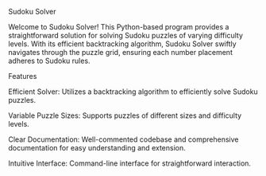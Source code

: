 Sudoku Solver

Welcome to Sudoku Solver! This Python-based program provides a straightforward solution for solving Sudoku puzzles of varying difficulty levels. With its efficient backtracking algorithm, Sudoku Solver swiftly navigates through the puzzle grid, ensuring each number placement adheres to Sudoku rules.

Features

Efficient Solver: Utilizes a backtracking algorithm to efficiently solve Sudoku puzzles.

Variable Puzzle Sizes: Supports puzzles of different sizes and difficulty levels.

Clear Documentation: Well-commented codebase and comprehensive documentation for easy understanding and extension.

Intuitive Interface: Command-line interface for straightforward interaction.
